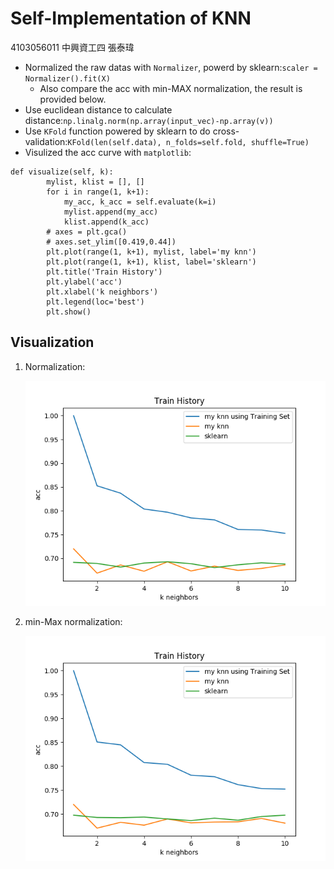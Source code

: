 # Self-Implementation of KNN

4103056011 中興資工四 張泰瑋

* Normalized the raw datas with `Normalizer`, powerd by sklearn:`scaler = Normalizer().fit(X)`
	* Also compare the acc with min-MAX normalization, the result is provided below.
* Use euclidean distance to calculate distance:`np.linalg.norm(np.array(input_vec)-np.array(v))`
* Use `KFold` function powered by sklearn to do cross-validation:`KFold(len(self.data), n_folds=self.fold, shuffle=True)`
* Visulized the acc curve with `matplotlib`:
```
def visualize(self, k):
		mylist, klist = [], []
		for i in range(1, k+1):
			my_acc, k_acc = self.evaluate(k=i)
			mylist.append(my_acc)
			klist.append(k_acc)
		# axes = plt.gca()
		# axes.set_ylim([0.419,0.44])
		plt.plot(range(1, k+1), mylist, label='my knn')
		plt.plot(range(1, k+1), klist, label='sklearn')
		plt.title('Train History')
		plt.ylabel('acc')
		plt.xlabel('k neighbors')
		plt.legend(loc='best')
		plt.show()
```

## Visualization

1. Normalization:

	![acc](./normalization.png)
2. min-Max normalization:

	![acc](./min-max.png)